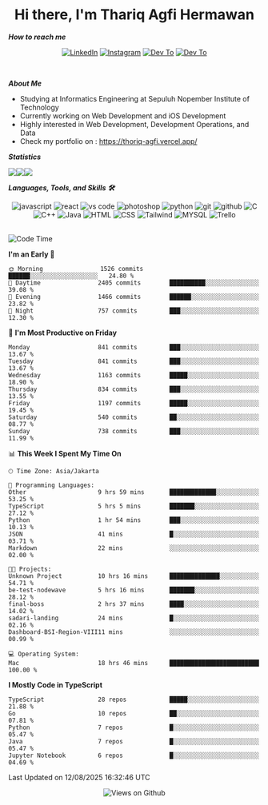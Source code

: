 <div align="center">
  <h1>Hi there, I'm Thariq Agfi Hermawan</h1>
</div>


***How to reach me***
<p align='center'>
   <a href="https://www.linkedin.com/in/thariqagfihermawan" target="_blank"><img src="https://img.shields.io/badge/LinkedIn-0077B5?style=for-the-badge&logo=linkedin&logoColor=white" alt="LinkedIn"></a>
   <a href="https://www.instagram.com/thoriqagfi" target="_blank"><img src="https://img.shields.io/badge/Instagram-E4405F?style=for-the-badge&logo=instagram&logoColor=white" alt="Instagram"></a>
   <a href="https://medium.com/@thoriq.aghfi60" target="_blank"><img src="https://img.shields.io/badge/Medium-12100E?style=for-the-badge&logo=medium&logoColor=white" alt="Dev To"></a>
   <a href="https://linktr.ee/thoriqagfi" target="_blank"><img src="https://img.shields.io/badge/linktree-1de9b6?style=for-the-badge&logo=linktree&logoColor=white" alt="Dev To"></a>
</p>

<br>

***About Me***
- Studying at Informatics Engineering at Sepuluh Nopember Institute of Technology
- Currently working on Web Development and iOS Development
- Highly interested in Web Development, Development Operations, and Data
- Check my portfolio on : https://thoriq-agfi.vercel.app/

***Statistics***

<!-- [![GitHub Streak](http://github-readme-streak-stats.herokuapp.com?user=thoriqagfi&theme=dark)](https://git.io/streak-stats) -->

<div align="center">
  <div style="display: flex;">
    <img src="http://github-readme-streak-stats.herokuapp.com?user=thoriqagfi&theme=chartreuse-dark"/>
    <img src="https://github-readme-stats.vercel.app/api/top-langs/?username=thoriqagfi&layout=compact&theme=chartreuse-dark&langs_count=8" />
    <img src="https://github-readme-stats.vercel.app/api?username=thoriqagfi&show_icons=true&theme=chartreuse-dark"/>
  </div>
</div>

<!-- [![Top Langs](https://github-readme-stats.vercel.app/api/top-langs/?username=thoriqagfi&layout=compact&&theme=chartreuse-dark&langs_count=8)](https://github.com/thoriqagfi)
< ![Agfi's GitHub stats](https://github-readme-stats.vercel.app/api?username=thoriqagfi&show_icons=true&theme=chartreuse-dark) -->

***Languages, Tools, and Skills 🛠***

  <div align="center">
    <img src="https://img.shields.io/badge/JavaScript-F7DF1E?style=for-the-badge&logo=javascript&logoColor=black" alt="javascript" />
    <img src="https://img.shields.io/badge/React-61DAFB?style=for-the-badge&logo=react&logoColor=black" alt="react" />
    <img src="https://img.shields.io/badge/vs%20code-007ACC?style=for-the-badge&logo=visual%20studio%20code&logoColor=white" alt="vs code" />
    <img src="https://img.shields.io/badge/adobe%20photoshop-31A8FF?style=for-the-badge&logo=adobe%20photoshop&logoColor=white" alt="photoshop" />
    <img src="https://img.shields.io/badge/python-3776AB?style=for-the-badge&logo=python&logoColor=white" alt="python" />
    <img src="https://img.shields.io/badge/Git-F05032?style=for-the-badge&logo=git&logoColor=white" alt="git" />
    <img src="https://img.shields.io/badge/GitHub-100000?style=for-the-badge&logo=github&logoColor=white" alt="github" />
    <img src="https://img.shields.io/badge/c-%2300599C.svg?style=for-the-badge&logo=c&logoColor=white" alt="C" />
    <img src="https://img.shields.io/badge/c++-%2300599C.svg?style=for-the-badge&logo=c%2B%2B&logoColor=white" alt="C++" />
    <img src="https://img.shields.io/badge/Java-ED8B00?style=for-the-badge&logo=java&logoColor=white" alt="Java"/>
    <img src="https://img.shields.io/badge/HTML5-E34F26?style=for-the-badge&logo=html5&logoColor=white" alt="HTML" />
    <img src="https://img.shields.io/badge/CSS-239120?&style=for-the-badge&logo=css3&logoColor=white" alt ="CSS" />
    <img src="https://img.shields.io/badge/tailwindcss-%2338B2AC.svg?style=for-the-badge&logo=tailwind-css&logoColor=white" alt="Tailwind" />
    <img src="https://img.shields.io/badge/MySQL-00000F?style=for-the-badge&logo=mysql&logoColor=white" alt="MYSQL" />
    <img src="https://img.shields.io/badge/Trello-%23026AA7.svg?style=for-the-badge&logo=Trello&logoColor=white" alt="Trello" />
  </div><br>

<!--START_SECTION:waka-->
![Code Time](http://img.shields.io/badge/Code%20Time-1%2C347%20hrs%2021%20mins-blue)

**I'm an Early 🐤**

```text
🌞 Morning                1526 commits        ██████░░░░░░░░░░░░░░░░░░░   24.80 %
🌆 Daytime                2405 commits        ██████████░░░░░░░░░░░░░░░   39.08 %
🌃 Evening                1466 commits        ██████░░░░░░░░░░░░░░░░░░░   23.82 %
🌙 Night                  757 commits         ███░░░░░░░░░░░░░░░░░░░░░░   12.30 %
```
📅 **I'm Most Productive on Friday**

```text
Monday                   841 commits         ███░░░░░░░░░░░░░░░░░░░░░░   13.67 %
Tuesday                  841 commits         ███░░░░░░░░░░░░░░░░░░░░░░   13.67 %
Wednesday                1163 commits        █████░░░░░░░░░░░░░░░░░░░░   18.90 %
Thursday                 834 commits         ███░░░░░░░░░░░░░░░░░░░░░░   13.55 %
Friday                   1197 commits        █████░░░░░░░░░░░░░░░░░░░░   19.45 %
Saturday                 540 commits         ██░░░░░░░░░░░░░░░░░░░░░░░   08.77 %
Sunday                   738 commits         ███░░░░░░░░░░░░░░░░░░░░░░   11.99 %
```


📊 **This Week I Spent My Time On**

```text
🕑︎ Time Zone: Asia/Jakarta

💬 Programming Languages:
Other                    9 hrs 59 mins       █████████████░░░░░░░░░░░░   53.25 %
TypeScript               5 hrs 5 mins        ███████░░░░░░░░░░░░░░░░░░   27.12 %
Python                   1 hr 54 mins        ███░░░░░░░░░░░░░░░░░░░░░░   10.13 %
JSON                     41 mins             █░░░░░░░░░░░░░░░░░░░░░░░░   03.71 %
Markdown                 22 mins             ░░░░░░░░░░░░░░░░░░░░░░░░░   02.00 %

🐱‍💻 Projects:
Unknown Project          10 hrs 16 mins      ██████████████░░░░░░░░░░░   54.71 %
be-test-nodewave         5 hrs 16 mins       ███████░░░░░░░░░░░░░░░░░░   28.12 %
final-boss               2 hrs 37 mins       ████░░░░░░░░░░░░░░░░░░░░░   14.02 %
sadari-landing           24 mins             █░░░░░░░░░░░░░░░░░░░░░░░░   02.16 %
Dashboard-BSI-Region-VIII11 mins             ░░░░░░░░░░░░░░░░░░░░░░░░░   00.99 %

💻 Operating System:
Mac                      18 hrs 46 mins      █████████████████████████   100.00 %
```

**I Mostly Code in TypeScript**

```text
TypeScript               28 repos            █████░░░░░░░░░░░░░░░░░░░░   21.88 %
Go                       10 repos            ██░░░░░░░░░░░░░░░░░░░░░░░   07.81 %
Python                   7 repos             █░░░░░░░░░░░░░░░░░░░░░░░░   05.47 %
Java                     7 repos             █░░░░░░░░░░░░░░░░░░░░░░░░   05.47 %
Jupyter Notebook         6 repos             █░░░░░░░░░░░░░░░░░░░░░░░░   04.69 %
```




 Last Updated on 12/08/2025 16:32:46 UTC
<!--END_SECTION:waka-->

<div align="center">
<img src="https://komarev.com/ghpvc/?username=thoriqagfi&color=blue" alt="Views on Github" />
</div>
